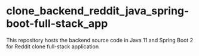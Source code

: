 # clone_backend_reddit_java_spring-boot-full-stack_app
This repository hosts the backend source code in Java 11 and Spring Boot 2 for Reddit clone full-stack application
